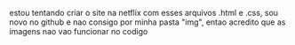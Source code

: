 estou tentando criar o site na netflix com esses arquivos .html e .css, sou novo no github e nao consigo por minha pasta "img", entao acredito que as imagens nao vao funcionar no codigo
